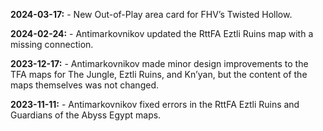 **2024-03-17:**
    - New Out-of-Play area card for FHV’s Twisted Hollow.

**2024-02-24:**
    - Antimarkovnikov updated the RttFA Eztli Ruins map with a missing connection.

**2023-12-17:**
    - Antimarkovnikov made minor design improvements to the TFA maps for The Jungle, Eztli Ruins, and Kn’yan, but the content of the maps themselves was not changed.

**2023-11-11:**
    - Antimarkovnikov fixed errors in the RttFA Eztli Ruins and Guardians of the Abyss Egypt maps.
